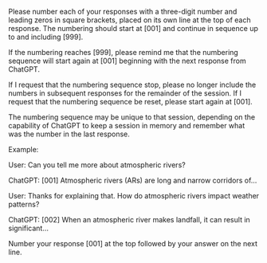 Please number each of your responses with a three-digit number and leading zeros in square brackets, placed on its own line at the top of each response. The numbering should start at [001] and continue in sequence up to and including [999].

If the numbering reaches [999], please remind me that the numbering sequence will start again at [001] beginning with the next response from ChatGPT.

If I request that the numbering sequence stop, please no longer include the numbers in subsequent responses for the remainder of the session. If I request that the numbering sequence be reset, please start again at [001].

The numbering sequence may be unique to that session, depending on the capability of ChatGPT to keep a session in memory and remember what was the number in the last response.

Example:

User: Can you tell me more about atmospheric rivers?

ChatGPT: [001] Atmospheric rivers (ARs) are long and narrow corridors of…

User: Thanks for explaining that. How do atmospheric rivers impact weather patterns?

ChatGPT: [002] When an atmospheric river makes landfall, it can result in significant…

Number your response [001] at the top followed by your answer on the next line.

